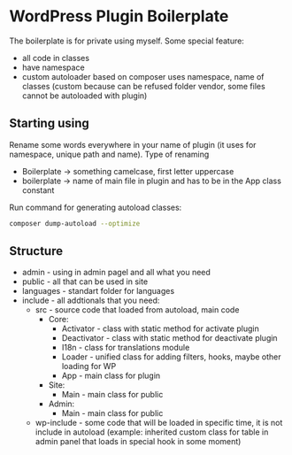 # WordPress Plugin Boilerplate

The boilerplate is for private using myself.
Some special feature:

-   all code in classes
-   have namespace
-   custom autoloader based on composer uses namespace, name of classes (custom because can be refused folder vendor, some files cannot be autoloaded with plugin)

## Starting using

Rename some words everywhere in your name of plugin (it uses for namespace, unique path and name).
Type of renaming

-   Boilerplate -> something camelcase, first letter uppercase
-   boilerplate -> name of main file in plugin and has to be in the App class constant

Run command for generating autoload classes:

```bash
composer dump-autoload --optimize
```

## Structure

-   admin - using in admin pagel and all what you need
-   public - all that can be used in site
-   languages - standart folder for languages
-   include - all addtionals that you need:
    -   src - source code that loaded from autoload, main code
        -   Core:
            -   Activator - class with static method for activate plugin
            -   Deactivator - class with static method for deactivate plugin
            -   I18n - class for translations module
            -   Loader - unified class for adding filters, hooks, maybe other loading for WP
            -   App - main class for plugin
        -   Site:
            -   Main - main class for public
        -   Admin:
            -   Main - main class for public
    -   wp-include - some code that will be loaded in specific time, it is not include in autoload (example: inherited custom class for table in admin panel that loads in special hook in some moment)
